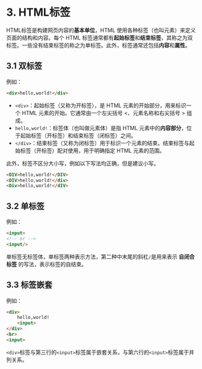 # 3. HTML标签

HTML标签是构建网页内容的**基本单位**，HTML 使用各种标签（也叫元素）来定义页面的结构和内容。每个 HTML 标签通常都有**起始标签**和**结束标签**，其称之为双标签。一些没有结束标签的称之为单标签。此外，标签通常还包括**内容**和**属性**。

## 3.1 双标签

例如：

```html
<div>hello,world!</div>
```

- `<div>`：起始标签（又称为开标签），是 HTML 元素的开始部分，用来标识一个 HTML 元素的开始。它通常由一个左尖括号 <、元素名称和右尖括号 > 组成。
- `hello,world!`：标签体（也叫做元素体）是指 HTML 元素中的**内容部分**，位于起始标签（开标签）和结束标签（闭标签）之间。
- `</div>`：结束标签（又称为闭标签）用于标识一个元素的结束。结束标签与起始标签（开标签）配对使用，用于明确指定 HTML 元素的范围。

此外，标签不区分大小写，例如以下写法均正确，但是建议小写。

```html
<DIV>hello,world!</DIV>
<DIV>hello,world!</div>
<Div>hello,world!</dIV>
```

## 3.2 单标签

例如：

```html
<input>
<!-- or -->
<input/>
```

单标签无标签体，单标签两种表示方法，第二种中末尾的斜杠` / `是用来表示 **自闭合标签** 的写法，表示标签的自结束。

## 3.3 标签嵌套

例如：

```html preview
<div>
	hello,world!
	<input>
</div>
<br>
<input>
```

`<div>`标签与第三行的`<input>`标签属于嵌套关系，与第六行的`<input>`标签属于并列关系。 